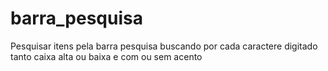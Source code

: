 # barra_pesquisa
Pesquisar itens pela barra pesquisa buscando por cada caractere digitado tanto caixa alta ou baixa e com ou sem acento

